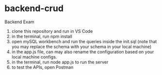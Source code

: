# backend-crud
Backend Exam

1. clone this repository and run in VS Code
2. in the terminal, run npm install
3. open mySQL workbench and run the queries inside the init.sql (note that you may replace the schema with your schema in your local machine)
4. in the app.js file, can may also rename the configuration based on your local machine configs.
5. in the terminal, run node app.js to run the server
6. to test the APIs, open Postman
